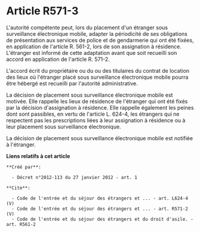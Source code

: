 # Article R571-3

L'autorité compétente peut, lors du placement d'un étranger sous surveillance électronique mobile, adapter la périodicité de
ses obligations de présentation aux services de police et de gendarmerie qui ont été fixées, en application de l'article R.
561-2, lors de son assignation à résidence. L'étranger est informé de cette adaptation avant que soit recueilli son accord en
application de l'article R. 571-2. 

L'accord écrit du propriétaire ou du ou des titulaires du contrat de location des lieux où l'étranger placé sous surveillance
électronique mobile pourra être hébergé est recueilli par l'autorité administrative. 

La décision de placement sous surveillance électronique mobile est motivée. Elle rappelle les lieux de résidence de
l'étranger qui ont été fixés par la décision d'assignation à résidence. Elle rappelle également les peines dont sont
passibles, en vertu de l'article L. 624-4, les étrangers qui ne respectent pas les prescriptions liées à leur assignation à
résidence ou à leur placement sous surveillance électronique. 

La décision de placement sous surveillance électronique mobile est notifiée à l'étranger.

**Liens relatifs à cet article**

	**Créé par**:

	  - Décret n°2012-113 du 27 janvier 2012 - art. 1

	**Cite**:

	  - Code de l'entrée et du séjour des étrangers et ... - art. L624-4 (V)
	  - Code de l'entrée et du séjour des étrangers et ... - art. R571-2 (V)
	  - Code de l'entrée et du séjour des étrangers et du droit d'asile. - art. R561-2
